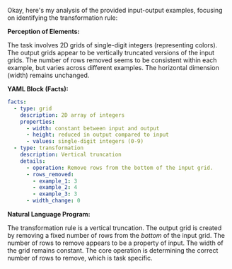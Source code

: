 Okay, here's my analysis of the provided input-output examples, focusing on identifying the transformation rule:

**Perception of Elements:**

The task involves 2D grids of single-digit integers (representing colors). The output grids appear to be vertically truncated versions of the input grids. The number of rows removed seems to be consistent within each example, but varies across different examples. The horizontal dimension (width) remains unchanged.

**YAML Block (Facts):**


```yaml
facts:
  - type: grid
    description: 2D array of integers
    properties:
      - width: constant between input and output
      - height: reduced in output compared to input
      - values: single-digit integers (0-9)
  - type: transformation
    description: Vertical truncation
    details:
      - operation: Remove rows from the bottom of the input grid.
      - rows_removed:
        - example_1: 3
        - example_2: 4
        - example_3: 3
      - width_change: 0

```


**Natural Language Program:**

The transformation rule is a vertical truncation. The output grid is created by removing a fixed number of rows from the *bottom* of the input grid. The number of rows to remove appears to be a property of input. The width of the grid remains constant. The core operation is determining the correct number of rows to remove, which is task specific.
